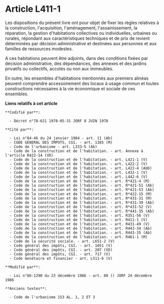 # Article L411-1

Les dispositions du présent livre ont pour objet de fixer les règles relatives à la construction, l'acquisition,
l'aménagement, l'assainissement, la réparation, la gestion d'habitations collectives ou individuelles, urbaines ou rurales,
répondant aux caractéristiques techniques et de prix de revient déterminées par décision administrative et destinées aux
personnes et aux familles de ressources modestes.

A ces habitations peuvent être adjoints, dans des conditions fixées par décision administrative, des dépendances, des annexes
et des jardins privatifs ou collectifs, accolés ou non aux immeubles.

En outre, les ensembles d'habitations mentionnés aux premiers alinéas peuvent comprendre accessoirement des locaux à usage
commun et toutes constructions nécessaires à la vie économique et sociale de ces ensembles.

**Liens relatifs à cet article**

	**Codifié par**:

	  - Décret n°78-621 1978-05-31 JORF 8 JUIN 1978

	**Cité par**:

	  - Loi n°84-46 du 24 janvier 1984 - art. 11 (Ab)
	  - CODE GENERAL DES IMPOTS, CGI. - art. 1385 (M)
	  - Code de l'urbanisme - art. L333-5 (Ab)
	  - Code de la construction et de l'habitation. - art. Annexe à l'article R422-14 (VD)
	  - Code de la construction et de l'habitation. - art. L421-1 (V)
	  - Code de la construction et de l'habitation. - art. L422-2 (V)
	  - Code de la construction et de l'habitation. - art. L422-4 (AbD)
	  - Code de la construction et de l'habitation. - art. L432-1 (V)
	  - Code de la construction et de l'habitation. - art. L442-6 (V)
	  - Code de la construction et de l'habitation. - art. R*421-4 (M)
	  - Code de la construction et de l'habitation. - art. R*421-51 (Ab)
	  - Code de la construction et de l'habitation. - art. R*421-53 (Ab)
	  - Code de la construction et de l'habitation. - art. R*422-15 (M)
	  - Code de la construction et de l'habitation. - art. R*431-31 (M)
	  - Code de la construction et de l'habitation. - art. R*431-39 (Ab)
	  - Code de la construction et de l'habitation. - art. R*431-52 (V)
	  - Code de la construction et de l'habitation. - art. R*441-35 (Ab)
	  - Code de la construction et de l'habitation. - art. R351-56 (V)
	  - Code de la construction et de l'habitation. - art. R411-1 (V)
	  - Code de la construction et de l'habitation. - art. R431-49 (V)
	  - Code de la construction et de l'habitation. - art. R443-34 (Ab)
	  - Code de la construction et de l'habitation. - art. R443-35 (Ab)
	  - Code de la construction et de l'habitation. - art. R461-1 (M)
	  - Code de la sécurité sociale. - art. L651-2 (V)
	  - Code général des impôts, CGI. - art. 1051 (V)
	  - Code général des impôts, CGI. - art. 207 (VD)
	  - Code général des impôts, CGI. - art. 717 (V)
	  - Code monétaire et financier - art. L511-6 (V)

	**Modifié par**:

	  - Loi n°86-1290 du 23 décembre 1986 - art. 80 () JORF 24 décembre 1986

	**Anciens textes**:

	  - Code de l'urbanisme 153 AL. 1, 2 ET 3
